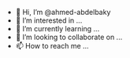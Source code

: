 - 👋 Hi, I’m @ahmed-abdelbaky
- 👀 I’m interested in ...
- 🌱 I’m currently learning ...
- 💞️ I’m looking to collaborate on ...
- 📫 How to reach me ...

<!---
ahmed-abdelbaky/ahmed-abdelbaky is a ✨ special ✨ repository because its `README.md` (this file) appears on your GitHub profile.
You can click the Preview link to take a look at your changes.
--->
